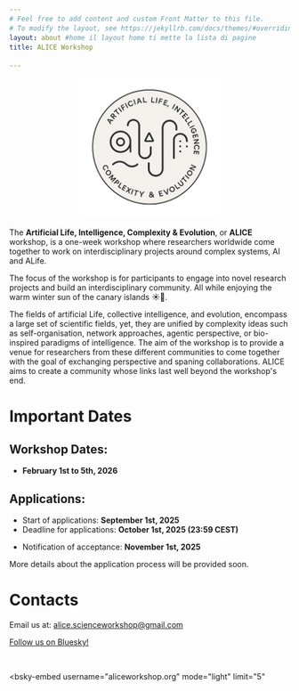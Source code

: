 ```yaml
---
# Feel free to add content and custom Front Matter to this file.
# To modify the layout, see https://jekyllrb.com/docs/themes/#overriding-theme-defaults
layout: about #home il layout home ti mette la lista di pagine
title: ALICE Workshop

---
```


<center>
<img src="/assets/images/logos/logo.png" style="width: 50%; max-width: 400px;"/>
</center>

The **Artificial Life, Intelligence, Complexity & Evolution**, or **ALICE** workshop, is a one-week workshop where researchers worldwide come together to work on interdisciplinary projects around complex systems, AI and ALife.

The focus of the workshop is for participants to engage into novel research projects and build an interdisciplinary community. All while enjoying the warm winter sun of the canary islands ☀️🌴.

The fields of artificial Life, collective intelligence, and evolution, encompass a large set of scientific fields, yet, they are unified by complexity ideas such as self-organisation, network approaches, agentic perspective, or bio-inspired paradigms of intelligence. The aim of the workshop is to provide a venue for researchers from these different communities to come together with the goal of exchanging perspective and spaning collaborations. ALICE aims to create a community whose links last well beyond the workshop's end. 


# Important Dates

## Workshop Dates:

-   **February 1st to 5th, 2026**

## Applications:

- Start of applications: **September 1st, 2025**
- Deadline for applications: **October 1st, 2025 (23:59 CEST)**
<!-- - Deadline for applications: **EXTENDED UNTIL October 1st, 2025 (23:59 CEST)** -->
- Notification of acceptance: **November 1st, 2025**

More details about the application process will be provided soon.

<!---The application form is available [here](https://forms.gle/wUn8vCVpjqXkvCjd9).-->

# Contacts

Email us at: [alice.scienceworkshop@gmail.com](mailto:alice.scienceworkshop@gmail.com)

<a href="https://bsky.app/profile/ALICE.bsky.social" target="_blank">Follow us on Bluesky!</a>

<br>

<!-- ALICE in Bluesky: -->
<script type="module" src="https://cdn.jsdelivr.net/npm/bsky-embed/dist/bsky-embed.es.js" async></script>
<bsky-embed
username="aliceworkshop.org"
mode="light"
limit="5"
>
</bsky-embed>